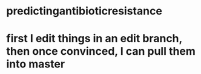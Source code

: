 # predictingantibioticresistance
# first I edit things in an edit branch, then once convinced, I can pull them into master
